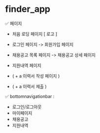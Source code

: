 # finder_app

✅ 페이지
- 처음 로딩 페이지 [ 로고 ]
- 로그인 페이지 -> 회원가입 페이지
- 채용공고 목록 페이지 -> 채용공고 상세 페이지 
- 지원내역 페이지 


- ( + a 이력서 작성 페이지 ) 
- ( + a 이력서 제출 )


 ✅ bottomnavigationbar : 
 - 로그인/로그아웃 
 - 마이페이지
 - 채용공고 
 - 지원내역